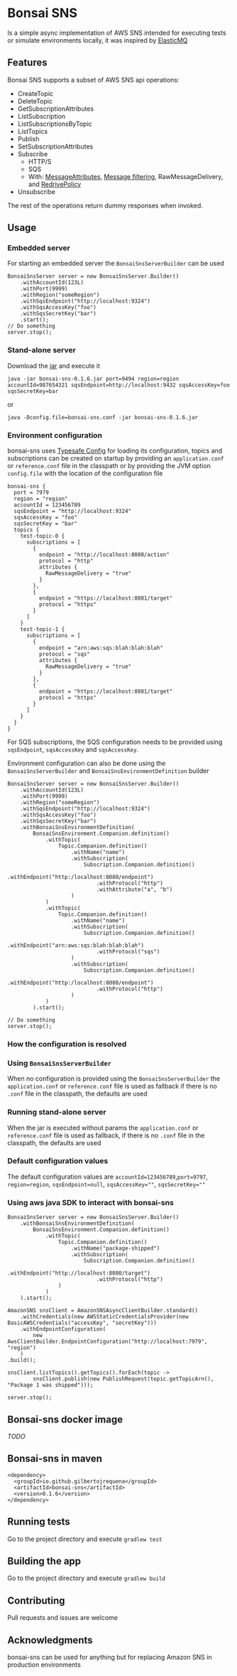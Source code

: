 # Bonsai SNS

Is a simple async implementation of AWS SNS intended for executing tests or simulate environments locally, it was inspired by [ElasticMQ](https://github.com/softwaremill/elasticmq)

## Features

Bonsai SNS supports a subset of AWS SNS api operations:
* CreateTopic
* DeleteTopic
* GetSubscriptionAttributes
* ListSubscription
* ListSubscriptionsByTopic
* ListTopics
* Publish
* SetSubscriptionAttributes
* Subscribe
  * HTTP/S
  * SQS
  * With: [MessageAttributes](https://docs.aws.amazon.com/sns/latest/dg/sns-message-attributes.html), [Message filtering](https://docs.aws.amazon.com/sns/latest/dg/sns-subscription-filter-policies.html#subscription-filter-policy-constraints), RawMessageDelivery, and  [RedrivePolicy](https://docs.aws.amazon.com/sns/latest/dg/sns-dead-letter-queues.html)
* Unsubscribe

The rest of the operations return dummy responses when invoked.

## Usage
### Embedded server

For starting an embedded server the `BonsaiSnsServerBuilder` can be used
```
BonsaiSnsServer server = new BonsaiSnsServer.Builder()
    .withAccountId(123L)
    .withPort(9999)
    .withRegion("someRegion")
    .withSqsEndpoint("http://localhost:9324")
    .withSqsAccessKey("foo")
    .withSqsSecretKey("bar")
    .start();
// Do something
server.stop();
```

### Stand-alone server

Download the [jar](https://repo1.maven.org/maven2/io/github/gilbertojrequena/bonsai-sns/0.1.6/bonsai-sns-0.1.6.jar) and execute it 

`java -jar bonsai-sns-0.1.6.jar port=9494 region=region accountId=987654321 sqsEndpoint=http://localhost:9432 sqsAccessKey=foo sqsSecretKey=bar`

or 

`java -Dconfig.file=bonsai-sns.conf -jar bonsai-sns-0.1.6.jar`

### Environment configuration
bonsai-sns uses [Typesafe Config](https://github.com/lightbend/config) for loading its configuration, topics and subscriptions can be created on startup by providing an `application.conf` 
or `reference.conf` file in the classpath or by providing the JVM option `config.file` with the location of the 
configuration file 

```
bonsai-sns {
  port = 7979
  region = "region"
  accountId = 123456789
  sqsEndpoint = "http://localhost:9324"
  sqsAccessKey = "foo"
  sqsSecretKey = "bar"
  topics {
    test-topic-0 {
      subscriptions = [
        {
          endpoint = "http://localhost:8080/action"
          protocol = "http"
          attributes {
            RawMessageDelivery = "true"
          }
        },
        {
          endpoint = "https://localhost:8081/target"
          protocol = "https"
        }
      ]
    }
    test-topic-1 {
      subscriptions = [
        {
          endpoint = "arn:aws:sqs:blah:blah:blah"
          protocol = "sqs"
          attributes {
            RawMessageDelivery = "true"
          }
        },
        {
          endpoint = "https://localhost:8081/target"
          protocol = "https"
        }
      ]
    }
  }
}
```

For SQS subscriptions, the SQS configuration needs to be provided using `sqsEndpoint`, `sqsAccessKey` and `sqsAccessKey`.

Environment configuration can also be done using the `BonsaiSnsServerBuilder` and 
`BonsaiSnsEnvironmentDefinition` builder

```
BonsaiSnsServer server = new BonsaiSnsServer.Builder()
    .withAccountId(123L)
    .withPort(9999)
    .withRegion("someRegion")
    .withSqsEndpoint("http://localhost:9324")
    .withSqsAccessKey("foo")
    .withSqsSecretKey("bar")
    .withBonsaiSnsEnvironmentDefinition(
        BonsaiSnsEnvironment.Companion.definition()
            .withTopic(
                Topic.Companion.definition()
                    .withName("name")
                    .withSubscription(
                        Subscription.Companion.definition()
                            .withEndpoint("http:/localhost:8080/endpoint")
                            .withProtocol("http")
                            .withAttribute("a", "b")
                    )
            )
            .withTopic(
                Topic.Companion.definition()
                    .withName("name")
                    .withSubscription(
                        Subscription.Companion.definition()
                            .withEndpoint("arn:aws:sqs:blah:blah:blah")
                            .withProtocol("sqs")
                    )
                    .withSubscription(
                        Subscription.Companion.definition()
                            .withEndpoint("http:/localhost:8080/endpoint")
                            .withProtocol("http")
                    )
            )
        ).start();

// Do something
server.stop();
```

### How the configuration is resolved

### Using `BonsaiSnsServerBuilder`

When no configuration is provided using the `BonsaiSnsServerBuilder` the `application.conf` or `reference.conf`
file is used as fallback if there is no `.conf` file in the classpath, the defaults are used

### Running stand-alone server

When the jar is executed without params the `application.conf` or `reference.conf`
file is used as fallback, if there is no `.conf` file in the classpath, the defaults are used 

### Default configuration values
The default configuration values are `accountId=123456789`,`port=9797`, 
`region=region`, `sqsEndpoint=null`, `sqsAccessKey=""`, `sqsSecretKey=""`

### Using aws java SDK to interact with bonsai-sns

```
BonsaiSnsServer server = new BonsaiSnsServer.Builder()
    .withBonsaiSnsEnvironmentDefinition(
        BonsaiSnsEnvironment.Companion.definition()
            .withTopic(
                Topic.Companion.definition()
                    .withName("package-shipped")
                    .withSubscription(
                        Subscription.Companion.definition()
                            .withEndpoint("http://localhost:8080/target")
                            .withProtocol("http")
                )
            )
    ).start();

AmazonSNS snsClient = AmazonSNSAsyncClientBuilder.standard()
    .withCredentials(new AWSStaticCredentialsProvider(new BasicAWSCredentials("accessKey", "secretKey")))
    .withEndpointConfiguration(
        new AwsClientBuilder.EndpointConfiguration("http://localhost:7979", "region")
    )
.build();

snsClient.listTopics().getTopics().forEach(topic ->
        snsClient.publish(new PublishRequest(topic.getTopicArn(), "Package 1 was shipped")));

server.stop();
```


## Bonsai-sns docker image

*TODO*

## Bonsai-sns in maven 

```
<dependency>
  <groupId>io.github.gilbertojrequena</groupId>
  <artifactId>bonsai-sns</artifactId>
  <version>0.1.6</version>
</dependency>
```

## Running tests

Go to the project directory and execute `gradlew test`

## Building the app

Go to the project directory and execute `gradlew build`

## Contributing
Pull requests and issues are welcome 

## Acknowledgments
bonsai-sns can be used for anything but for replacing Amazon SNS in production environments

